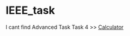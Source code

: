 # IEEE_task
I cant find Advanced Task 
Task 4 >> [Calculator](https://github.com/alaayasser741/Claculator_JS)
